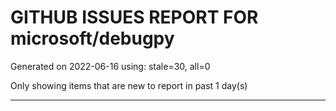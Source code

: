 
# GITHUB ISSUES REPORT FOR microsoft/debugpy


Generated on 2022-06-16 using: stale=30, all=0


Only showing items that are new to report in past 1 day(s)


---
